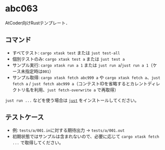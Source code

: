 # abc063

AtCoder向けRustテンプレート．

## コマンド
- すべてテスト: `cargo xtask test` または `just test-all`
- 個別テストのみ: `cargo xtask test a` または `just test a`
- サンプル実行: `cargo xtask run a 1` または `just run a`/`just run a 1`（ケース未指定時は`001`）
- サンプル取得: `cargo xtask fetch abc999 a` や `cargo xtask fetch a`、`just fetch a` / `just fetch abc999 a`（コンテストIDを省略するとカレントディレクトリ名を利用、`just fetch-overwrite a` で再取得）

`just run ...` などを使う場合は [`just`](https://github.com/casey/just) をインストールしてください。

## テストケース
- 例: `tests/a/001.in`に対する期待出力 → `tests/a/001.out`
- 初期状態ではサンプルは含まれないので、必要に応じて `cargo xtask fetch ...` で取得してください。

